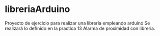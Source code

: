 # libreriaArduino
Proyecto de ejercicio para realizar una librería empleando arduino
Se realizará lo definido en la practica 13 Alarma de proximidad con libreria.
